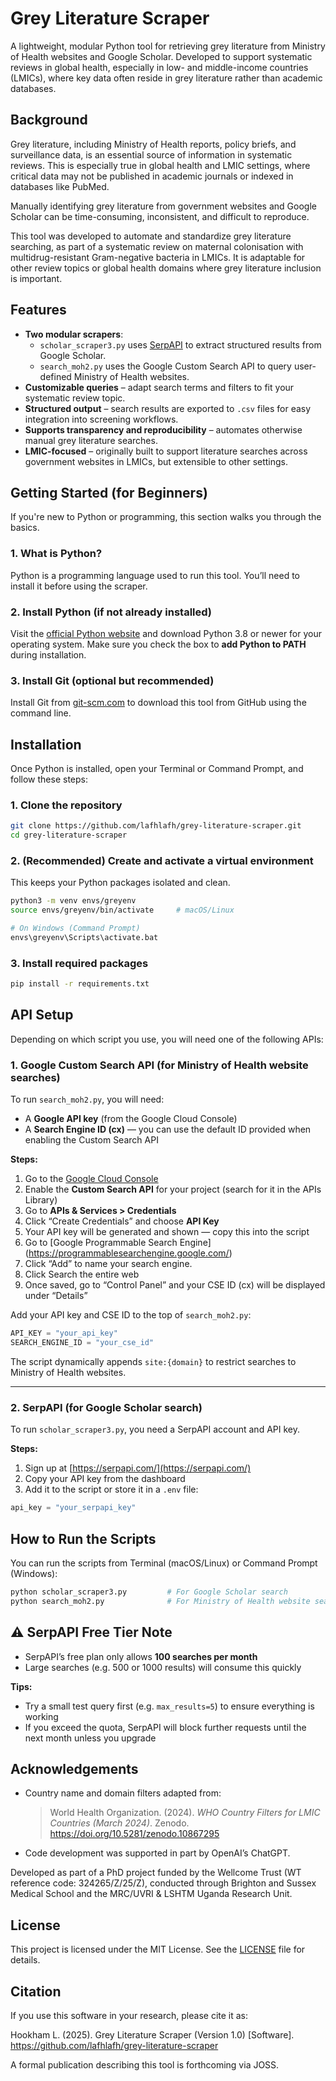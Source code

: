 # Grey Literature Scraper

A lightweight, modular Python tool for retrieving grey literature from Ministry of Health websites and Google Scholar. Developed to support systematic reviews in global health, especially in low- and middle-income countries (LMICs), where key data often reside in grey literature rather than academic databases.

## Background

Grey literature, including Ministry of Health reports, policy briefs, and surveillance data, is an essential source of information in systematic reviews. This is especially true in global health and LMIC settings, where critical data may not be published in academic journals or indexed in databases like PubMed.

Manually identifying grey literature from government websites and Google Scholar can be time-consuming, inconsistent, and difficult to reproduce.

This tool was developed to automate and standardize grey literature searching, as part of a systematic review on maternal colonisation with multidrug-resistant Gram-negative bacteria in LMICs. It is adaptable for other review topics or global health domains where grey literature inclusion is important.

## Features

- **Two modular scrapers**:
  - `scholar_scraper3.py` uses [SerpAPI](https://serpapi.com/) to extract structured results from Google Scholar.
  - `search_moh2.py` uses the Google Custom Search API to query user-defined Ministry of Health websites.
- **Customizable queries** – adapt search terms and filters to fit your systematic review topic.
- **Structured output** – search results are exported to `.csv` files for easy integration into screening workflows.
- **Supports transparency and reproducibility** – automates otherwise manual grey literature searches.
- **LMIC-focused** – originally built to support literature searches across government websites in LMICs, but extensible to other settings.

## Getting Started (for Beginners)

If you're new to Python or programming, this section walks you through the basics.

### 1. What is Python?

Python is a programming language used to run this tool. You’ll need to install it before using the scraper.

### 2. Install Python (if not already installed)

Visit the [official Python website](https://www.python.org/downloads/) and download Python 3.8 or newer for your operating system. Make sure you check the box to **add Python to PATH** during installation.

### 3. Install Git (optional but recommended)

Install Git from [git-scm.com](https://git-scm.com/) to download this tool from GitHub using the command line.

## Installation

Once Python is installed, open your Terminal or Command Prompt, and follow these steps:

### 1. Clone the repository

```bash
git clone https://github.com/lafhlafh/grey-literature-scraper.git
cd grey-literature-scraper
```

### 2. (Recommended) Create and activate a virtual environment

This keeps your Python packages isolated and clean.

```bash
python3 -m venv envs/greyenv
source envs/greyenv/bin/activate     # macOS/Linux

# On Windows (Command Prompt)
envs\greyenv\Scripts\activate.bat
```

### 3. Install required packages

```bash
pip install -r requirements.txt
```

## API Setup

Depending on which script you use, you will need one of the following APIs:

### 1. Google Custom Search API (for Ministry of Health website searches)

To run `search_moh2.py`, you will need:
- A **Google API key** (from the Google Cloud Console)
- A **Search Engine ID (cx)** — you can use the default ID provided when enabling the Custom Search API

**Steps:**

1. Go to the [Google Cloud Console](https://console.cloud.google.com/)
2. Enable the **Custom Search API** for your project (search for it in the APIs Library)
3. Go to **APIs & Services > Credentials**
4. Click “Create Credentials” and choose **API Key**
5. Your API key will be generated and shown — copy this into the script
6. Go to [Google Programmable Search Engine] (https://programmablesearchengine.google.com/)
7. Click “Add” to name your search engine. 
8. Click Search the entire web 
9. Once saved, go to “Control Panel” and your CSE ID (cx) will be displayed under “Details”

Add your API key and CSE ID to the top of `search_moh2.py`:

```python
API_KEY = "your_api_key"
SEARCH_ENGINE_ID = "your_cse_id"
```

The script dynamically appends `site:{domain}` to restrict searches to Ministry of Health websites.

---

### 2. SerpAPI (for Google Scholar search)

To run `scholar_scraper3.py`, you need a SerpAPI account and API key.

**Steps:**

1. Sign up at [https://serpapi.com/](https://serpapi.com/)
2. Copy your API key from the dashboard
3. Add it to the script or store it in a `.env` file:

```python
api_key = "your_serpapi_key"
```

## How to Run the Scripts

You can run the scripts from Terminal (macOS/Linux) or Command Prompt (Windows):

```bash
python scholar_scraper3.py         # For Google Scholar search
python search_moh2.py              # For Ministry of Health website search
```

## ⚠️ SerpAPI Free Tier Note

- SerpAPI’s free plan only allows **100 searches per month**
- Large searches (e.g. 500 or 1000 results) will consume this quickly

**Tips:**

- Try a small test query first (e.g. `max_results=5`) to ensure everything is working
- If you exceed the quota, SerpAPI will block further requests until the next month unless you upgrade

## Acknowledgements

- Country name and domain filters adapted from:

  > World Health Organization. (2024). *WHO Country Filters for LMIC Countries (March 2024)*. Zenodo. https://doi.org/10.5281/zenodo.10867295

- Code development was supported in part by OpenAI’s ChatGPT.

Developed as part of a PhD project funded by the Wellcome Trust (WT reference code: 324265/Z/25/Z), conducted through Brighton and Sussex Medical School and the MRC/UVRI & LSHTM Uganda Research Unit.

## License

This project is licensed under the MIT License. See the [LICENSE](LICENSE) file for details.

## Citation

If you use this software in your research, please cite it as:

Hookham L. (2025). Grey Literature Scraper (Version 1.0) [Software]. https://github.com/lafhlafh/grey-literature-scraper

A formal publication describing this tool is forthcoming via JOSS. 

